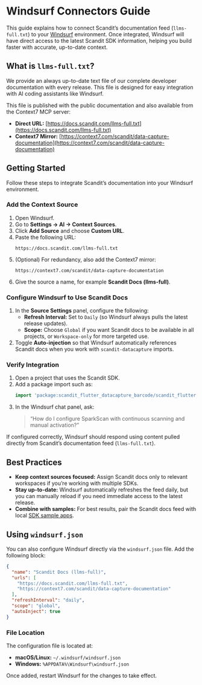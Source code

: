 # Windsurf Connectors Guide

This guide explains how to connect Scandit’s documentation feed (`llms-full.txt`) to your [Windsurf](https://codeium.com/windsurf) environment. Once integrated, Windsurf will have direct access to the latest Scandit SDK information, helping you build faster with accurate, up-to-date context.

## What is `llms-full.txt`?

We provide an always up-to-date text file of our complete developer documentation with every release. This file is designed for easy integration with AI coding assistants like Windsurf.

This file is published with the public documentation and also available from the Context7 MCP server:

- **Direct URL:** [https://docs.scandit.com/llms-full.txt](https://docs.scandit.com/llms-full.txt)  
- **Context7 Mirror:** [https://context7.com/scandit/data-capture-documentation](https://context7.com/scandit/data-capture-documentation)  

## Getting Started

Follow these steps to integrate Scandit’s documentation into your Windsurf environment.

### Add the Context Source

1. Open Windsurf.  
2. Go to **Settings → AI → Context Sources**.  
3. Click **Add Source** and choose **Custom URL**.  
4. Paste the following URL:  
   ```
   https://docs.scandit.com/llms-full.txt
   ```
5. (Optional) For redundancy, also add the Context7 mirror:  
   ```
   https://context7.com/scandit/data-capture-documentation
   ```
6. Give the source a name, for example **Scandit Docs (llms-full)**.  

### Configure Windsurf to Use Scandit Docs

1. In the **Source Settings** panel, configure the following:  
   - **Refresh Interval:** Set to `Daily` (so Windsurf always pulls the latest release updates).  
   - **Scope:** Choose `Global` if you want Scandit docs to be available in all projects, or `Workspace-only` for more targeted use.  
2. Toggle **Auto-injection** so that Windsurf automatically references Scandit docs when you work with `scandit-datacapture` imports.  

### Verify Integration

1. Open a project that uses the Scandit SDK.  
2. Add a package import such as:  
   ```dart
   import 'package:scandit_flutter_datacapture_barcode/scandit_flutter_datacapture_barcode.dart';
   ```
3. In the Windsurf chat panel, ask:  
   > “How do I configure SparkScan with continuous scanning and manual activation?”  

If configured correctly, Windsurf should respond using content pulled directly from Scandit’s documentation feed (`llms-full.txt`).  

## Best Practices

- **Keep context sources focused:** Assign Scandit docs only to relevant workspaces if you’re working with multiple SDKs.  
- **Stay up-to-date:** Windsurf automatically refreshes the feed daily, but you can manually reload if you need immediate access to the latest release.  
- **Combine with samples:** For best results, pair the Scandit docs feed with local [SDK sample apps](https://github.com/Scandit).  

## Using `windsurf.json`

You can also configure Windsurf directly via the `windsurf.json` file. Add the following block:  

```json
{
  "name": "Scandit Docs (llms-full)",
  "urls": [
    "https://docs.scandit.com/llms-full.txt",
    "https://context7.com/scandit/data-capture-documentation"
  ],
  "refreshInterval": "daily",
  "scope": "global",
  "autoInject": true
}
```

### File Location

The configuration file is located at:  

- **macOS/Linux:** `~/.windsurf/windsurf.json`  
- **Windows:** `%APPDATA%\Windsurf\windsurf.json`  

Once added, restart Windsurf for the changes to take effect.

